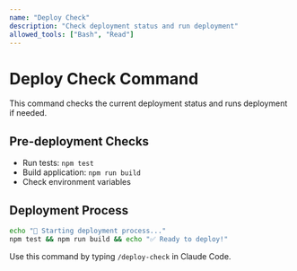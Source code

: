 ```yaml
---
name: "Deploy Check"
description: "Check deployment status and run deployment"
allowed_tools: ["Bash", "Read"]
---
```


# Deploy Check Command

This command checks the current deployment status and runs deployment if needed.

## Pre-deployment Checks
- Run tests: `npm test`
- Build application: `npm run build`
- Check environment variables

## Deployment Process
```bash
echo "🚀 Starting deployment process..."
npm test && npm run build && echo "✅ Ready to deploy!"
```

Use this command by typing `/deploy-check` in Claude Code.
